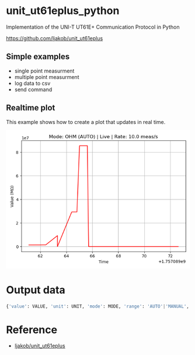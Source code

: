 # unit_ut61eplus_python
Implementation of the UNI-T UT61E+ Communication Protocol in Python

https://github.com/ljakob/unit_ut61eplus

## Simple examples
* single point measurment
* multiple point measurment
* log data to csv
* send command

## Realtime plot
This example shows how to create a plot that updates in real time.


![plot](UT61E+_Real-Time_Data.png)

# Output data
``` Python
{'value': VALUE, 'unit': UNIT, 'mode': MODE, 'range': 'AUTO'|'MANUAL', 'overload': True|False, 'hold': True|False, 'min_max': None|'max'|'min'|'p-max'|'p-min, 'rel': True|False, 'hv_warning': True|False, 'True|False': False}
```
# Reference
* [ljakob/unit_ut61eplus](https://github.com/ljakob/unit_ut61eplus)